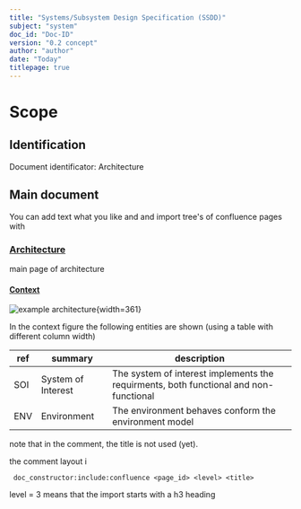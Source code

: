 ```yaml
---
title: "Systems/Subsystem Design Specification (SSDD)"
subject: "system"
doc_id: "Doc-ID"
version: "0.2 concept"
author: "author"
date: "Today"
titlepage: true
---
```


# Scope

## Identification

Document identificator: Architecture

## Main document

You can add text what you like and and import tree's of confluence pages with 

<!-- doc_constructor:include:confluence 262826365  3 title -->


### [Architecture](https://proactionsc.ent.cgi.com/confluence/pages/viewpage.action?pageId=262826365)



main page of architecture

#### [Context](https://proactionsc.ent.cgi.com/confluence/pages/viewpage.action?pageId=262826374)



![example architecture](<./example architecture.png>){width=361}


In the context figure the following entities are shown (using a table with different column width)

|ref|summary|description|
| -- | -- | -- |
|SOI|System of Interest|The system of interest implements the requirments, both functional and non-functional|
|ENV|Environment|The environment behaves conform the environment model|


note that in the comment, the title is not used (yet).

the comment layout i

```
 doc_constructor:include:confluence <page_id> <level> <title>
```

level = 3 means that the import starts with a h3 heading

